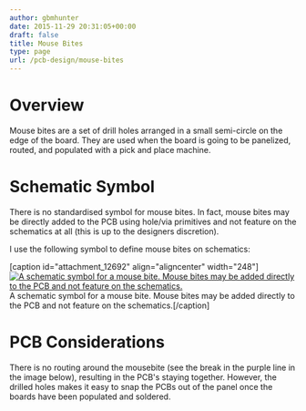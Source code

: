 ```yaml
---
author: gbmhunter
date: 2015-11-29 20:31:05+00:00
draft: false
title: Mouse Bites
type: page
url: /pcb-design/mouse-bites
---
```


# Overview

Mouse bites are a set of drill holes arranged in a small semi-circle on the edge of the board. They are used when the board is going to be panelized, routed, and populated with a pick and place machine.

# Schematic Symbol

There is no standardised symbol for mouse bites. In fact, mouse bites may be directly added to the PCB using hole/via primitives and not feature on the schematics at all (this is up to the designers discretion).

I use the following symbol to define mouse bites on schematics:

[caption id="attachment_12692" align="aligncenter" width="248"][![A schematic symbol for a mouse bite. Mouse bites may be added directly to the PCB and not feature on the schematics.](/images/2015/11/mouse-bite-schematic-symbol-three-circles.png)
](/images/2015/11/mouse-bite-schematic-symbol-three-circles.png) A schematic symbol for a mouse bite. Mouse bites may be added directly to the PCB and not feature on the schematics.[/caption]

# PCB Considerations

There is no routing around the mousebite (see the break in the purple line in the image below), resulting in the PCB's staying together. However, the drilled holes makes it easy to snap the PCBs out of the panel once the boards have been populated and soldered.
